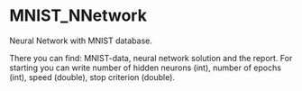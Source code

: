 # MNIST_NNetwork
Neural Network with MNIST database.

There you can find: MNIST-data, neural network solution and the report.
For starting you can write number of hidden neurons (int), number of epochs (int), speed (double), stop criterion (double).